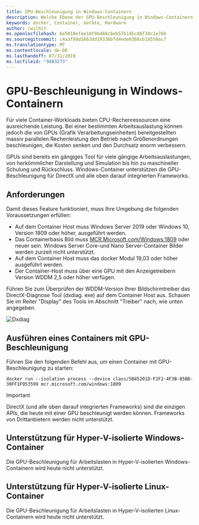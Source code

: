 ```yaml
---
title: GPU-Beschleunigung in Windows-Containern
description: Welche Ebene der GPU-Beschleunigung in Windows-Containern vorhanden ist
keywords: docker, Container, Geräte, Hardware
author: cwilhit
ms.openlocfilehash: 6e5010efee10f9b488cbeb57b14bc86f30c1e766
ms.sourcegitcommit: c4a3f88d1663dd19336bfd4ede0368cb18550ac7
ms.translationtype: MT
ms.contentlocale: de-DE
ms.lasthandoff: 07/31/2019
ms.locfileid: "9883273"
---
```

# <a name="gpu-acceleration-in-windows-containers"></a>GPU-Beschleunigung in Windows-Containern

Für viele Container-Workloads bieten CPU-Rechenressourcen eine ausreichende Leistung. Bei einer bestimmten Arbeitsauslastung können jedoch die von GPUs (Grafik Verarbeitungseinheiten) bereitgestellten massiv parallelen Rechenleistung den Betrieb nach Größenordnungen beschleunigen, die Kosten senken und den Durchsatz enorm verbessern.

GPUs sind bereits ein gängiges Tool für viele gängige Arbeitsauslastungen, von herkömmlicher Darstellung und Simulation bis hin zu maschineller Schulung und Rückschluss. Windows-Container unterstützen die GPU-Beschleunigung für DirectX und alle oben darauf integrierten Frameworks.

## <a name="requirements"></a>Anforderungen

Damit dieses Feature funktioniert, muss Ihre Umgebung die folgenden Voraussetzungen erfüllen:

- Auf dem Container Host muss Windows Server 2019 oder Windows 10, Version 1809 oder höher, ausgeführt werden.
- Das Containerbasis Bild muss [MCR.Microsoft.com/Windows:1809](https://hub.docker.com/_/microsoft-windowsfamily-windows) oder neuer sein. Windows Server Core-und Nano Server-Container Bilder werden zurzeit nicht unterstützt.
- Auf dem Container Host muss das docker Modul 19,03 oder höher ausgeführt werden.
- Der Container-Host muss über eine GPU mit den Anzeigetreibern Version WDDM 2,5 oder höher verfügen.

Führen Sie zum Überprüfen der WDDM-Version Ihrer Bildschirmtreiber das DirectX-Diagnose Tool (dxdiag. exe) auf dem Container Host aus. Schauen Sie im Reiter "Display" des Tools im Abschnitt "Treiber" nach, wie unten angegeben.

![Dxdiag](media/dxdiag.png)

## <a name="run-a-container-with-gpu-acceleration"></a>Ausführen eines Containers mit GPU-Beschleunigung

Führen Sie den folgenden Befehl aus, um einen Container mit GPU-Beschleunigung zu starten:

```shell
docker run --isolation process --device class/5B45201D-F2F2-4F3B-85BB-30FF1F953599 mcr.microsoft.com/windows:1809
```

> [!IMPORTANT]
> DirectX (und alle oben darauf integrierten Frameworks) sind die einzigen APIs, die heute mit einer GPU beschleunigt werden können. Frameworks von Drittanbietern werden nicht unterstützt.

## <a name="hyper-v-isolated-windows-container-support"></a>Unterstützung für Hyper-V-isolierte Windows-Container

Die GPU-Beschleunigung für Arbeitslasten in Hyper-V-isolierten Windows-Containern wird heute nicht unterstützt.

## <a name="hyper-v-isolated-linux-container-support"></a>Unterstützung für Hyper-V-isolierte Linux-Container

Die GPU-Beschleunigung für Arbeitslasten in Hyper-V-isolierten Linux-Containern wird heute nicht unterstützt.